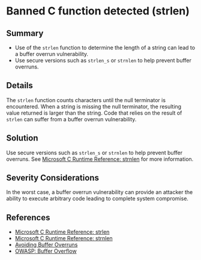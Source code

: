 # Banned C function detected (strlen)

## Summary

-   Use of the `strlen` function to determine the length of a string can lead to
    a buffer overrun vulnerability.
-   Use secure versions such as `strlen_s` or `strnlen` to help prevent buffer
    overruns.

## Details

The `strlen` function counts characters until the null terminator is
encountered. When a string is missing the null terminator, the resulting value
returned is larger than the string. Code that relies on the result of `strlen`
can suffer from a buffer overrun vulnerability.

## Solution

Use secure versions such as `strlen_s` or `strnlen` to help prevent buffer
overruns. See
[Microsoft C Runtime Reference: strnlen](https://learn.microsoft.com/en-us/cpp/c-runtime-library/reference/strnlen-strnlen-s)
for more information.

## Severity Considerations

In the worst case, a buffer overrun vulnerability can provide an attacker the
ability to execute arbitrary code leading to complete system compromise.

## References

-   [Microsoft C Runtime Reference: strlen](https://learn.microsoft.com/en-us/cpp/c-runtime-library/reference/strlen-wcslen-mbslen-mbslen-l-mbstrlen-mbstrlen-l)
-   [Microsoft C Runtime Reference: strnlen](https://learn.microsoft.com/en-us/cpp/c-runtime-library/reference/strnlen-strnlen-s)
-   [Avoiding Buffer Overruns](https://learn.microsoft.com/en-us/windows/win32/SecBP/avoiding-buffer-overruns)
-   [OWASP: Buffer Overflow](https://owasp.org/www-community/vulnerabilities/Buffer_Overflow)
